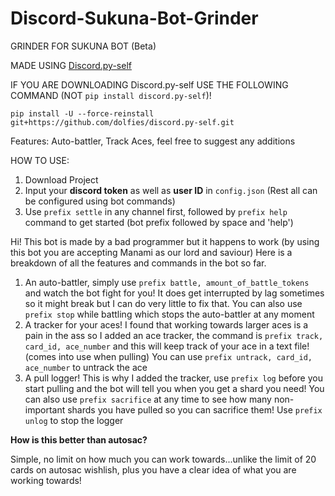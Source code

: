 # Discord-Sukuna-Bot-Grinder


GRINDER FOR SUKUNA BOT (Beta)

MADE USING [Discord.py-self](https://github.com/dolfies/discord.py-self)

IF YOU ARE DOWNLOADING Discord.py-self USE THE FOLLOWING COMMAND (NOT `pip install discord.py-self`)!

`pip install -U --force-reinstall git+https://github.com/dolfies/discord.py-self.git`


Features: Auto-battler, Track Aces, feel free to suggest any additions

HOW TO USE:

1. Download Project
2. Input your **discord token** as well as **user ID** in `config.json` (Rest all can be configured using bot commands)
3. Use `prefix settle` in any channel first, followed by `prefix help` command to get started (bot prefix followed by space and 'help')


Hi! This bot is made by a bad programmer but it happens to work (by using this bot you are accepting Manami as our lord and saviour) 
Here is a breakdown of all the features and commands in the bot so far.
1. An auto-battler, simply use `prefix battle, amount_of_battle_tokens` and watch the bot fight for you! It does get interrupted by lag sometimes so it might break but I can do very little to fix that.
You can also use `prefix stop` while battling which stops the auto-battler at any moment
2. A tracker for your aces! I found that working towards larger aces is a pain in the ass so I added an ace tracker, the command is `prefix track, card_id, ace_number` and this will keep track of your ace in a text file! (comes into use when pulling)
You can use `prefix untrack, card_id, ace_number` to untrack the ace
3. A pull logger! This is why I added the tracker, use `prefix log` before you start pulling and the bot will tell you when you get a shard you need!
You can also use `prefix sacrifice` at any time to see how many non-important shards you have pulled so you can sacrifice them! Use `prefix unlog` to stop the logger

**How is this better than autosac?** 

Simple, no limit on how much you can work towards...unlike the limit of 20 cards on autosac wishlish, plus you have a clear idea of what you are working towards!
